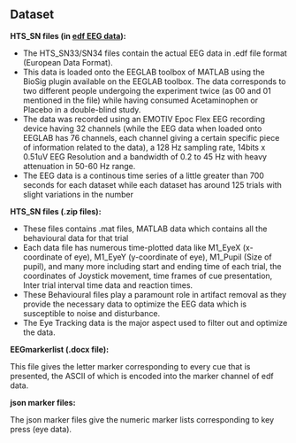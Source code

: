 ## Dataset

**HTS_SN files (in [edf EEG data](https://github.com/Debu922/BCS_Mapping_of_Brain_Signals_2020/blob/master/dataset/edf%20EEG%20data.zip)):**  

- The HTS_SN33/SN34 files contain the actual EEG data in .edf file format (European Data Format).  
- This data is loaded onto the EEGLAB toolbox of MATLAB using the BioSig plugin available on the EEGLAB toolbox. The data corresponds to two different people undergoing the experiment twice (as 00 and 01 mentioned in the file) while having consumed Acetaminophen or Placebo in a double-blind study.
- The data was recorded using an EMOTIV Epoc Flex EEG recording device having 32 channels (while the EEG data when loaded onto EEGLAB has 76 channels, each channel giving a certain specific piece of information related to the data), a 128 Hz sampling rate, 14bits x 0.51uV EEG Resolution and a bandwidth of 0.2 to 45 Hz with heavy attenuation in 50-60 Hz range. 
- The EEG data is a continous time series of a little greater than 700 seconds for each dataset while each dataset has around 125 trials with slight variations in the number

**HTS_SN files (.zip files):**  

- These files contains .mat files, MATLAB data which contains all the behavioural data for that trial
- Each data file has numerous time-plotted data like M1_EyeX (x-coordinate of eye), M1_EyeY (y-coordinate of eye), M1_Pupil (Size of pupil), and many more including start and ending time of each trial, the coordinates of Joystick movement, time frames of cue presentation, Inter trial interval time data and reaction times. 
- These Behavioural files play a paramount role in artifact removal as they provide the necessary data to optimize the EEG data which is susceptible to noise and disturbance.
- The Eye Tracking data is the major aspect used to filter out and optimize the data.

**EEGmarkerlist (.docx file):**

This file gives the letter marker corresponding to every cue that is presented, the ASCII of which is encoded into the marker channel of edf data.

**json marker files:**

The json marker files give the numeric marker lists corresponding to key press (eye data).
